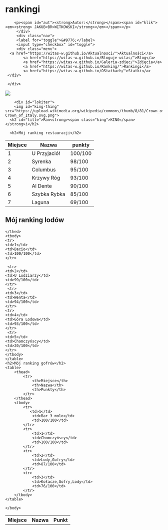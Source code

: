 # rankingi
<!DOCTYPE html>
<html>
    <head>
        <meta charset="utf-8">
        <title>rankingi.pl</title>
        <link rel="stylesheet" type="text/css" href="main.css">
    </head>
    <body>
    <div class="menu-1">
    
        <p><span id="aut"><strong>Autor:</strong></span><span id="klik"><em><strong> JAKUB<BR>WITKOWSKI</strong></em></span></p>
         </div>
         <div class="nav"> 
         <label for="toggle">&#9776;</label>
         <input type="checkbox" id="toggle">
         <div class="menu">
      <a href="https://witas-w.github.io/Aktualnosci/">Aktualności</a>
            <a href="https://witas-w.github.io/Bloguje-witas/">Blog</a>
            <a href="https://witas-w.github.io/Galeria-zdjec/">Zdjęcia</a>
            <a href="https://witas-w.github.io/Ranking/">Rankingi</a>
            <a href="https://witas-w.github.io/OStatkach/">Statki</a>
     </div>  
        
     </div>   
        
         
<img id="img" src="https://s6.ifotos.pl/img/IMG6219JP_qswwpha.jpg">
        
        <div id="lokiter">
        <img id="king-thing" src="https://upload.wikimedia.org/wikipedia/commons/thumb/8/81/Crown_of_Italy.svg/200px-Crown_of_Italy.svg.png">
      <h2 id="title">Ran<strong><span class="king">KING</span></strong>i</h2>
      
      <h2>Mój ranking restauracji</h2>

<table>
   <thead>
       <tr>
           <th>Miejsce</th>
           <th>Nazwa</th>
           <th>punkty</th>
       </tr>
    </thead>
    <tbody>
        <tr>
            <td>1</td>
            <td>U Przyjaciół</td>
            <td>100/100</td>
        </tr>
         <tr>
            <td>2</td>
            <td>Syrenka</td>
            <td>98/100</td>
        </tr>
         <tr>
            <td>3</td>
            <td>Columbus</td>
            <td>95/100</td>
        </tr>
         <tr>
            <td>4</td>
            <td>Krzywy Róg</td>
            <td>93/100</td>
        </tr>
         <tr>
            <td>5</td>
            <td>Al Dente</td>
            <td>90/100</td>
        </tr>
         <tr>
            <td>6</td>
            <td>Szybka Rybka</td>
            <td>85/100</td>
        </tr>
         <tr>
            <td>7</td>
            <td>Laguna</td>
            <td>69/100</td>
        </tr>
    </tbody>
  </table>
   <h2>Mój ranking lodów</h2>
   <table>
    <thed>
       <tr>
           <th>Miejsce</th>
           <th>Nazwa</th>
           <th>Punkt</th>
        </tr>
       
    </thed>
    <tbody>
    <tr>
    <td>1</td>
    <td>Bacio</td>
    <td>100/100</td>
    </tr>
     
     <tr>
    <td>2</td>
    <td>U Lodziarzy</td>
    <td>99/100</td>
    </tr>
     <tr>
    <td>3</td>
    <td>Wenta</td>
    <td>94/100</td>
    </tr>
    <tr>
    <td>4</td>
    <td>Góra Lodowa</td>
    <td>93/100</td>
    </tr>
     <tr>
    <td>5</td>
    <td>Chomczyńscy</td>
    <td>20/100</td>
    </tr>
    </tbody>
    </table>
    <h2>Mój ranking gofrów</h2>
    <table>
        <thead>
            <tr>
                <th>Miejsce</th>
                <th>Nazwa</th>
                <th>Punkty</th>
            </tr>
        </thead>
        <tbody>
            <tr>
               <td>1</td>
                <td>Bar 3 molo</td>
                <td>100/100</td>
            </tr>
            <tr>
                <td>1</td>
                <td>Chomczyńscy</td>
                <td>100/100</td>
            </tr>
            <tr>
                <td>2</td>
                <td>Lody,Gofry</td>
                <td>87/100</td>
            </tr>
            <tr>
                <td>3</td>
                <td>Kołacze,Gofry,Lody</td>
                <td>76/100</td>
            </tr>
        </tbody>
    </table>
 </div>
       
   
 
    </body>
</html>
